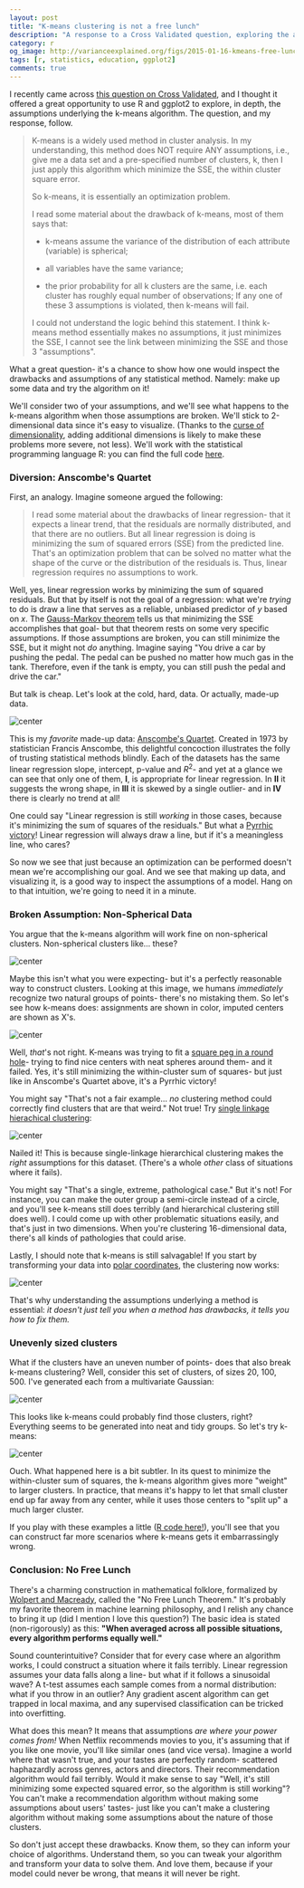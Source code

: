 ```yaml
---
layout: post
title: "K-means clustering is not a free lunch"
description: "A response to a Cross Validated question, exploring the assumptions underlying the k-means algorithm."
category: r
og_image: http://varianceexplained.org/figs/2015-01-16-kmeans-free-lunch/plot_kmeans-1.png
tags: [r, statistics, education, ggplot2]
comments: true
---
```




I recently came across [this question on Cross Validated](http://stats.stackexchange.com/questions/133656/how-to-understand-the-drawbacks-of-k-means#133656), and I thought it offered a great opportunity to use R and ggplot2 to explore, in depth, the assumptions underlying the k-means algorithm. The question, and my response, follow.

> K-means is a widely used method in cluster analysis. In my understanding, this method does NOT require ANY assumptions, i.e., give me a data set and a pre-specified number of clusters, k, then I just apply this algorithm which minimize the SSE, the within cluster square error.
> 
> So k-means, it is essentially an optimization problem.
>
> I read some material about the drawback of k-means, most of them says that:
> 
> * k-means assume the variance of the distribution of each attribute (variable) is spherical;
> 
> * all variables have the same variance;
> 
> * the prior probability for all k clusters are the same, i.e. each cluster has roughly equal number of observations;
> If any one of these 3 assumptions is violated, then k-means will fail.
> 
> I could not understand the logic behind this statement. I think k-means method essentially makes no assumptions, it just minimizes the SSE, I cannot see the link between minimizing the SSE and those 3 "assumptions".

What a great question- it's a chance to show how one would inspect the drawbacks and assumptions of any statistical method.  Namely: make up some data and try the algorithm on it!

We'll consider two of your assumptions, and we'll see what happens to the k-means algorithm when those assumptions are broken. We'll stick to 2-dimensional data since it's easy to visualize. (Thanks to the [curse of dimensionality](http://en.wikipedia.org/wiki/Curse_of_dimensionality), adding additional dimensions is likely to make these problems more severe, not less). We'll work with the statistical programming language R: you can find the full code [here](https://github.com/dgrtwo/dgrtwo.github.com/blob/master/_R/2015-01-16-kmeans-free-lunch.Rmd).

### Diversion: Anscombe's Quartet

First, an analogy. Imagine someone argued the following:

> I read some material about the drawbacks of linear regression- that it expects a linear trend, that the residuals are normally distributed, and that there are no outliers. But all linear regression is doing is minimizing the sum of squared errors (SSE) from the predicted line. That's an optimization problem that can be solved no matter what the shape of the curve or the distribution of the residuals is. Thus, linear regression requires no assumptions to work.

Well, yes, linear regression works by minimizing the sum of squared residuals. But that by itself is not the goal of a regression: what we're *trying* to do is draw a line that serves as a reliable, unbiased predictor of *y* based on *x*. The [Gauss-Markov theorem](http://en.wikipedia.org/wiki/Gauss%E2%80%93Markov_theorem) tells us that minimizing the SSE accomplishes that goal- but that theorem rests on some very specific assumptions. If those assumptions are broken, you can still minimize the SSE, but it might not *do* anything. Imagine saying "You drive a car by pushing the pedal. The pedal can be pushed no matter how much gas in the tank. Therefore, even if the tank is empty, you can still push the pedal and drive the car."

But talk is cheap. Let's look at the cold, hard, data. Or actually, made-up data.

![center](/figs/2015-01-16-kmeans-free-lunch/anscombe-1.png) 

This is my *favorite* made-up data: [Anscombe's Quartet](http://en.wikipedia.org/wiki/Anscombe%27s_quartet). Created in 1973 by statistician Francis Anscombe, this delightful concoction illustrates the folly of trusting statistical methods blindly. Each of the datasets has the same linear regression slope, intercept, p-value and $R^2$- and yet at a glance we can see that only one of them, **I**, is appropriate for linear regression. In **II** it suggests the wrong shape, in **III** it is skewed by a single outlier- and in **IV** there is clearly no trend at all!

One could say "Linear regression is still *working* in those cases, because it's minimizing the sum of squares of the residuals." But what a [Pyrrhic victory](http://en.wikipedia.org/wiki/Pyrrhic_victory)! Linear regression will always draw a line, but if it's a meaningless line, who cares?

So now we see that just because an optimization can be performed doesn't mean we're accomplishing our goal. And we see that making up data, and visualizing it, is a good way to inspect the assumptions of a model. Hang on to that intuition, we're going to need it in a minute.

### Broken Assumption: Non-Spherical Data

You argue that the k-means algorithm will work fine on non-spherical clusters. Non-spherical clusters like... these?

![center](/figs/2015-01-16-kmeans-free-lunch/non_spherical-1.png) 

Maybe this isn't what you were expecting- but it's a perfectly reasonable way to construct clusters. Looking at this image, we humans *immediately* recognize two natural groups of points- there's no mistaking them. So let's see how k-means does: assignments are shown in color, imputed centers are shown as X's.

![center](/figs/2015-01-16-kmeans-free-lunch/plot_kmeans-1.png) 

Well, *that*'s not right. K-means was trying to fit a [square peg in a round hole](http://en.wikipedia.org/wiki/Square_peg_in_a_round_hole)- trying to find nice centers with neat spheres around them- and it failed. Yes, it's still minimizing the within-cluster sum of squares- but just like in Anscombe's Quartet above, it's a Pyrrhic victory!

You might say "That's not a fair example... *no* clustering method could correctly find clusters that are that weird." Not true! Try [single linkage](http://en.wikipedia.org/wiki/Single-linkage_clustering) [hierachical clustering](http://en.wikipedia.org/wiki/Hierarchical_clustering):

![center](/figs/2015-01-16-kmeans-free-lunch/hclust-1.png) 

Nailed it! This is because single-linkage hierarchical clustering makes the *right* assumptions for this dataset. (There's a whole *other* class of situations where it fails).

You might say "That's a single, extreme, pathological case." But it's not! For instance, you can make the outer group a semi-circle instead of a circle, and you'll see k-means still does terribly (and hierarchical clustering still does well). I could come up with other problematic situations easily, and that's just in two dimensions. When you're clustering 16-dimensional data, there's all kinds of pathologies that could arise.

Lastly, I should note that k-means is still salvagable! If you start by transforming your data into [polar coordinates](http://en.wikipedia.org/wiki/Polar_coordinate_system), the clustering now works:

![center](/figs/2015-01-16-kmeans-free-lunch/polar-1.png) 

That's why understanding the assumptions underlying a method is essential: *it doesn't just tell you when a method has drawbacks, it tells you how to fix them.*

### Unevenly sized clusters



What if the clusters have an uneven number of points- does that also break k-means clustering? Well, consider this set of clusters, of sizes 20, 100, 500. I've generated each from a multivariate Gaussian: 

![center](/figs/2015-01-16-kmeans-free-lunch/different_sizes-1.png) 

This looks like k-means could probably find those clusters, right? Everything seems to be generated into neat and tidy groups. So let's try k-means:

![center](/figs/2015-01-16-kmeans-free-lunch/different_sizes_kmeans-1.png) 

Ouch. What happened here is a bit subtler. In its quest to minimize the within-cluster sum of squares, the k-means algorithm gives more "weight" to larger clusters. In practice, that means it's happy to let that small cluster end up far away from any center, while it uses those centers to "split up" a much larger cluster.

If you play with these examples a little ([R code here!](https://github.com/dgrtwo/dgrtwo.github.com/blob/master/_R/2015-01-16-kmeans-free-lunch.Rmd)), you'll see that you can construct far more scenarios where k-means gets it embarrassingly wrong.

### Conclusion: No Free Lunch

There's a charming construction in mathematical folklore, formalized by [Wolpert and Macready](http://ti.arc.nasa.gov/m/profile/dhw/papers/78.pdf), called the "No Free Lunch Theorem." It's probably my favorite theorem in machine learning philosophy, and I relish any chance to bring it up (did I mention I love this question?) The basic idea is stated (non-rigorously) as this: **"When averaged across all possible situations, every algorithm performs equally well."**

Sound counterintuitive? Consider that for every case where an algorithm works, I could construct a situation where it fails terribly. Linear regression assumes your data falls along a line- but what if it follows a sinusoidal wave? A t-test assumes each sample comes from a normal distribution: what if you throw in an outlier? Any gradient ascent algorithm can get trapped in local maxima, and any supervised classification can be tricked into overfitting.

What does this mean? It means that assumptions *are where your power comes from!* When Netflix recommends movies to you, it's assuming that if you like one movie, you'll like similar ones (and vice versa). Imagine a world where that wasn't true, and your tastes are perfectly random- scattered haphazardly across genres, actors and directors. Their recommendation algorithm would fail terribly. Would it make sense to say "Well, it's still minimizing some expected squared error, so the algorithm is still working"? You can't make a recommendation algorithm without making some assumptions about users' tastes- just like you can't make a clustering algorithm without making some assumptions about the nature of those clusters.

So don't just accept these drawbacks. Know them, so they can inform your choice of algorithms. Understand them, so you can tweak your algorithm and transform your data to solve them. And love them, because if your model could never be wrong, that means it will never be right.
